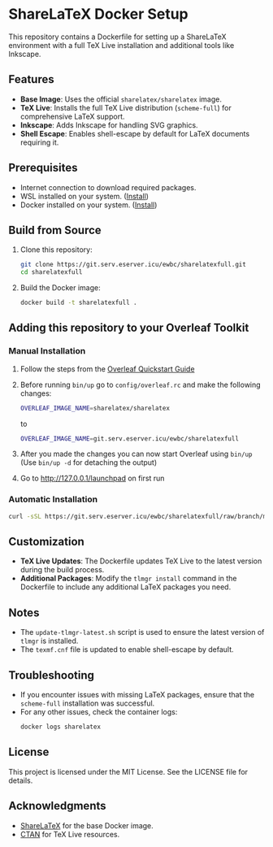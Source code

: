 # ShareLaTeX Docker Setup

This repository contains a Dockerfile for setting up a ShareLaTeX environment with a full TeX Live installation and additional tools like Inkscape.

## Features

- **Base Image**: Uses the official `sharelatex/sharelatex` image.
- **TeX Live**: Installs the full TeX Live distribution (`scheme-full`) for comprehensive LaTeX support.
- **Inkscape**: Adds Inkscape for handling SVG graphics.
- **Shell Escape**: Enables shell-escape by default for LaTeX documents requiring it.

## Prerequisites

- Internet connection to download required packages.
- WSL installed on your system. ([Install](https://learn.microsoft.com/de-de/windows/wsl/install))
- Docker installed on your system. ([Install](https://docs.docker.com/engine/install/ubuntu/))

## Build from Source

1. Clone this repository:
    ```bash
    git clone https://git.serv.eserver.icu/ewbc/sharelatexfull.git
    cd sharelatexfull
    ```

2. Build the Docker image:
    ```bash
    docker build -t sharelatexfull .
    ```

## Adding this repository to your Overleaf Toolkit

### Manual Installation

1. Follow the steps from the [Overleaf Quickstart Guide](https://github.com/overleaf/toolkit/blob/master/doc/quick-start-guide.md)

2. Before running `bin/up` go to `config/overleaf.rc` and make the following changes:
    ```bash
    OVERLEAF_IMAGE_NAME=sharelatex/sharelatex
    ```
    to
    ```bash
    OVERLEAF_IMAGE_NAME=git.serv.eserver.icu/ewbc/sharelatexfull
    ```

3. After you made the changes you can now start Overleaf using `bin/up` (Use `bin/up -d` for detaching the output)

4. Go to http://127.0.0.1/launchpad on first run

### Automatic Installation

```bash
curl -sSL https://git.serv.eserver.icu/ewbc/sharelatexfull/raw/branch/main/scripts/overleaf_automated_install.sh | sh
```

## Customization

- **TeX Live Updates**: The Dockerfile updates TeX Live to the latest version during the build process.
- **Additional Packages**: Modify the `tlmgr install` command in the Dockerfile to include any additional LaTeX packages you need.

## Notes

- The `update-tlmgr-latest.sh` script is used to ensure the latest version of `tlmgr` is installed.
- The `texmf.cnf` file is updated to enable shell-escape by default.

## Troubleshooting

- If you encounter issues with missing LaTeX packages, ensure that the `scheme-full` installation was successful.
- For any other issues, check the container logs:
  ```bash
  docker logs sharelatex
  ```

## License

This project is licensed under the MIT License. See the LICENSE file for details.

## Acknowledgments

- [ShareLaTeX](https://github.com/sharelatex/sharelatex) for the base Docker image.
- [CTAN](https://ctan.org/) for TeX Live resources.
